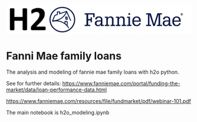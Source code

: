 ![](h2o_fannie.png)

# Fanni Mae family loans

The analysis and modeling of fannie mae family loans with h2o python.

See for further details:
https://www.fanniemae.com/portal/funding-the-market/data/loan-performance-data.html

https://www.fanniemae.com/resources/file/fundmarket/pdf/webinar-101.pdf

The main notebook is h2o_modeling.ipynb

